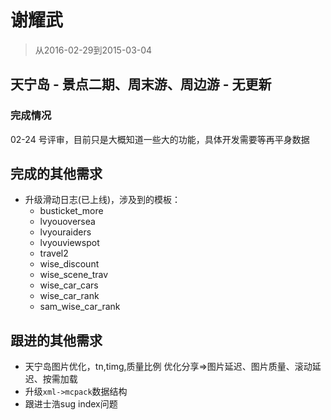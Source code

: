 # 谢耀武

> 从2016-02-29到2015-03-04

## 天宁岛 - 景点二期、周末游、周边游 - 无更新

### 完成情况

02-24 号评审，目前只是大概知道一些大的功能，具体开发需要等再平身数据

## 完成的其他需求

* 升级滑动日志(已上线)，涉及到的模板：
    * busticket_more
    * lvyouoversea
    * lvyouraiders
    * lvyouviewspot
    * travel2
    * wise_discount
    * wise_scene_trav
    * wise_car_cars
    * wise_car_rank
    * sam_wise_car_rank

## 跟进的其他需求

* 天宁岛图片优化，tn,timg,质量比例    优化分享=>图片延迟、图片质量、滚动延迟、按需加载
* 升级`xml->mcpack`数据结构
* 跟进士浩sug index问题